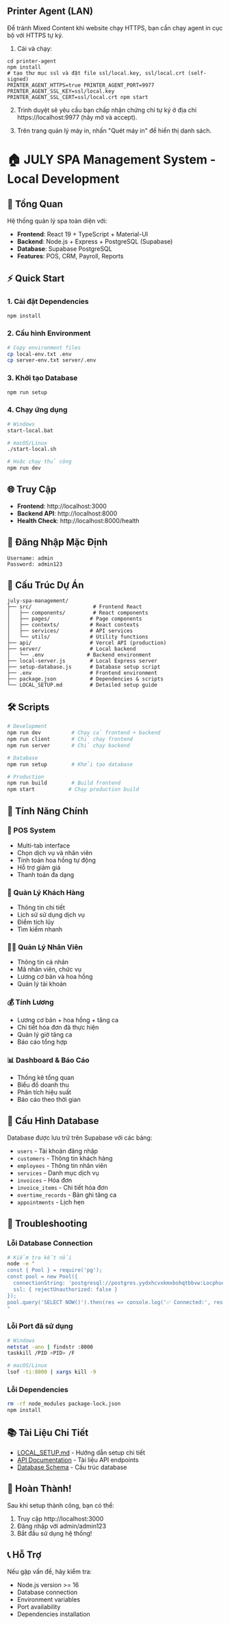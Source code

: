 ## Printer Agent (LAN)

Để tránh Mixed Content khi website chạy HTTPS, bạn cần chạy agent in cục bộ với HTTPS tự ký.

1) Cài và chạy:
```
cd printer-agent
npm install
# tạo thư mục ssl và đặt file ssl/local.key, ssl/local.crt (self-signed)
PRINTER_AGENT_HTTPS=true PRINTER_AGENT_PORT=9977 PRINTER_AGENT_SSL_KEY=ssl/local.key PRINTER_AGENT_SSL_CERT=ssl/local.crt npm start
```

2) Trình duyệt sẽ yêu cầu bạn chấp nhận chứng chỉ tự ký ở địa chỉ https://localhost:9977 (hãy mở và accept).

3) Trên trang quản lý máy in, nhấn "Quét máy in" để hiển thị danh sách.

# 🏠 JULY SPA Management System - Local Development

## 🎯 Tổng Quan

Hệ thống quản lý spa toàn diện với:
- **Frontend**: React 19 + TypeScript + Material-UI
- **Backend**: Node.js + Express + PostgreSQL (Supabase)
- **Database**: Supabase PostgreSQL
- **Features**: POS, CRM, Payroll, Reports

## ⚡ Quick Start

### 1. Cài đặt Dependencies
```bash
npm install
```

### 2. Cấu hình Environment
```bash
# Copy environment files
cp local-env.txt .env
cp server-env.txt server/.env
```

### 3. Khởi tạo Database
```bash
npm run setup
```

### 4. Chạy ứng dụng
```bash
# Windows
start-local.bat

# macOS/Linux
./start-local.sh

# Hoặc chạy thủ công
npm run dev
```

## 🌐 Truy Cập

- **Frontend**: http://localhost:3000
- **Backend API**: http://localhost:8000
- **Health Check**: http://localhost:8000/health

## 🔑 Đăng Nhập Mặc Định

```
Username: admin
Password: admin123
```

## 📁 Cấu Trúc Dự Án

```
july-spa-management/
├── src/                    # Frontend React
│   ├── components/         # React components
│   ├── pages/             # Page components
│   ├── contexts/          # React contexts
│   ├── services/          # API services
│   └── utils/             # Utility functions
├── api/                   # Vercel API (production)
├── server/                # Local backend
│   └── .env              # Backend environment
├── local-server.js        # Local Express server
├── setup-database.js      # Database setup script
├── .env                   # Frontend environment
├── package.json           # Dependencies & scripts
└── LOCAL_SETUP.md         # Detailed setup guide
```

## 🛠️ Scripts

```bash
# Development
npm run dev          # Chạy cả frontend + backend
npm run client       # Chỉ chạy frontend
npm run server       # Chỉ chạy backend

# Database
npm run setup        # Khởi tạo database

# Production
npm run build        # Build frontend
npm start           # Chạy production build
```

## 🎨 Tính Năng Chính

### 🏪 POS System
- Multi-tab interface
- Chọn dịch vụ và nhân viên
- Tính toán hoa hồng tự động
- Hỗ trợ giảm giá
- Thanh toán đa dạng

### 👥 Quản Lý Khách Hàng
- Thông tin chi tiết
- Lịch sử sử dụng dịch vụ
- Điểm tích lũy
- Tìm kiếm nhanh

### 👨‍💼 Quản Lý Nhân Viên
- Thông tin cá nhân
- Mã nhân viên, chức vụ
- Lương cơ bản và hoa hồng
- Quản lý tài khoản

### 💰 Tính Lương
- Lương cơ bản + hoa hồng + tăng ca
- Chi tiết hóa đơn đã thực hiện
- Quản lý giờ tăng ca
- Báo cáo tổng hợp

### 📊 Dashboard & Báo Cáo
- Thống kê tổng quan
- Biểu đồ doanh thu
- Phân tích hiệu suất
- Báo cáo theo thời gian

## 🔧 Cấu Hình Database

Database được lưu trữ trên Supabase với các bảng:

- `users` - Tài khoản đăng nhập
- `customers` - Thông tin khách hàng
- `employees` - Thông tin nhân viên
- `services` - Danh mục dịch vụ
- `invoices` - Hóa đơn
- `invoice_items` - Chi tiết hóa đơn
- `overtime_records` - Bản ghi tăng ca
- `appointments` - Lịch hẹn

## 🚨 Troubleshooting

### Lỗi Database Connection
```bash
# Kiểm tra kết nối
node -e "
const { Pool } = require('pg');
const pool = new Pool({
  connectionString: 'postgresql://postgres.yydxhcvxkmxbohqtbbvw:Locphucanh0911@aws-1-ap-southeast-1.pooler.supabase.com:6543/postgres',
  ssl: { rejectUnauthorized: false }
});
pool.query('SELECT NOW()').then(res => console.log('✅ Connected:', res.rows[0])).catch(err => console.error('❌ Error:', err));
"
```

### Lỗi Port đã sử dụng
```bash
# Windows
netstat -ano | findstr :8000
taskkill /PID <PID> /F

# macOS/Linux
lsof -ti:8000 | xargs kill -9
```

### Lỗi Dependencies
```bash
rm -rf node_modules package-lock.json
npm install
```

## 📚 Tài Liệu Chi Tiết

- [LOCAL_SETUP.md](./LOCAL_SETUP.md) - Hướng dẫn setup chi tiết
- [API Documentation](./api/) - Tài liệu API endpoints
- [Database Schema](./setup-database.js) - Cấu trúc database

## 🎉 Hoàn Thành!

Sau khi setup thành công, bạn có thể:
1. Truy cập http://localhost:3000
2. Đăng nhập với admin/admin123
3. Bắt đầu sử dụng hệ thống!

## 📞 Hỗ Trợ

Nếu gặp vấn đề, hãy kiểm tra:
- Node.js version >= 16
- Database connection
- Environment variables
- Port availability
- Dependencies installation

